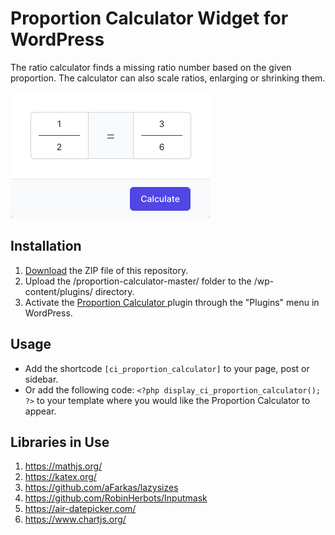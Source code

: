 # Proportion Calculator  Widget for WordPress

The ratio calculator finds a missing ratio number based on the given proportion. The calculator can also scale ratios, enlarging or shrinking them.

![Proportion Calculator  Input Form](/assets/images/screenshot-1.png "Proportion Calculator  Input Form")

## Installation

1. [Download](https://github.com/pub-calculator-io/proportion-calculator/archive/refs/heads/master.zip) the ZIP file of this repository.
2. Upload the /proportion-calculator-master/ folder to the /wp-content/plugins/ directory.
3. Activate the [Proportion Calculator ](https://www.calculator.io/proportion-calculator/ "Proportion Calculator  Homepage") plugin through the "Plugins" menu in WordPress.

## Usage
* Add the shortcode `[ci_proportion_calculator]` to your page, post or sidebar.
* Or add the following code: `<?php display_ci_proportion_calculator(); ?>` to your template where you would like the Proportion Calculator  to appear.

## Libraries in Use
1. https://mathjs.org/
2. https://katex.org/
3. https://github.com/aFarkas/lazysizes
4. https://github.com/RobinHerbots/Inputmask
5. https://air-datepicker.com/
6. https://www.chartjs.org/
